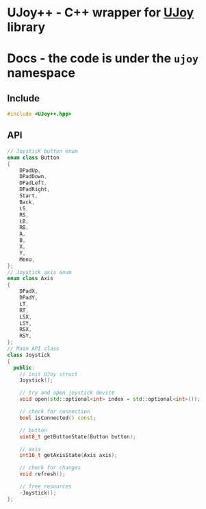 # UJoy++ - C++ wrapper for [UJoy](https://github.com/mcindrich/UJoy) library

# Docs - the code is under the `ujoy` namespace

## Include

```c++
#include <UJoy++.hpp>
```

## API

```c++
// Joystick button enum
enum class Button
{
    DPadUp,
    DPadDown,
    DPadLeft,
    DPadRight,
    Start,
    Back,
    LS,
    RS,
    LB,
    RB,
    A,
    B,
    X,
    Y,
    Menu,
};
// Joystick axis enum
enum class Axis
{
    DPadX,
    DPadY,
    LT,
    RT,
    LSX,
    LSY,
    RSX,
    RSY,
};
// Main API class
class Joystick
{
  public:
    // init UJoy struct
    Joystick();

    // try and open joystick device
    void open(std::optional<int> index = std::optional<int>());

    // check for connection
    bool isConnected() const;

    // button
    uint8_t getButtonState(Button button);

    // axis
    int16_t getAxisState(Axis axis);

    // check for changes
    void refresh();

    // free resources
    ~Joystick();
};
```